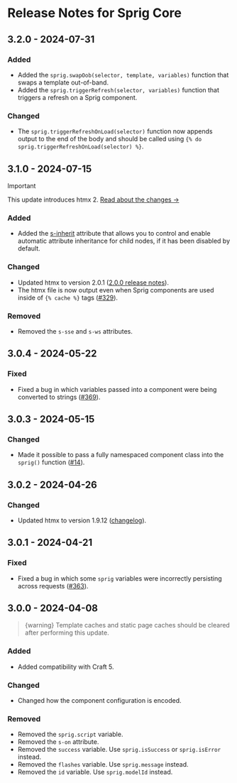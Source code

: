 # Release Notes for Sprig Core

## 3.2.0 - 2024-07-31

### Added

- Added the `sprig.swapOob(selector, template, variables)` function that swaps a template out-of-band.
- Added the `sprig.triggerRefresh(selector, variables)` function that triggers a refresh on a Sprig component.

### Changed

- The `sprig.triggerRefreshOnLoad(selector)` function now appends output to the end of the body and should be called using `{% do sprig.triggerRefreshOnLoad(selector) %}`.

## 3.1.0 - 2024-07-15

> [!IMPORTANT]
> This update introduces htmx 2. [Read about the changes →](https://putyourlightson.com/articles/sprig-htmx-2)

### Added

- Added the [s-inherit](https://putyourlightson.com/plugins/sprig#s-inherit) attribute that allows you to control and enable automatic attribute inheritance for child nodes, if it has been disabled by default.

### Changed

- Updated htmx to version 2.0.1 ([2.0.0 release notes](https://htmx.org/posts/2024-06-17-htmx-2-0-0-is-released/)).
- The htmx file is now output even when Sprig components are used inside of `{% cache %}` tags ([#329](https://github.com/putyourlightson/craft-sprig/issues/329)).

### Removed

- Removed the `s-sse` and `s-ws` attributes.

## 3.0.4 - 2024-05-22

### Fixed

- Fixed a bug in which variables passed into a component were being converted to strings ([#369](https://github.com/putyourlightson/craft-sprig-core/issues/369)).

## 3.0.3 - 2024-05-15

### Changed

- Made it possible to pass a fully namespaced component class into the `sprig()` function ([#14](https://github.com/putyourlightson/craft-sprig-core/issues/14)).

## 3.0.2 - 2024-04-26

### Changed

- Updated htmx to version 1.9.12 ([changelog](https://github.com/bigskysoftware/htmx/blob/master/CHANGELOG.md#1912---2024-04-17)).

## 3.0.1 - 2024-04-21

### Fixed

- Fixed a bug in which some `sprig` variables were incorrectly persisting across requests ([#363](https://github.com/putyourlightson/craft-sprig/issues/363)).

## 3.0.0 - 2024-04-08

> {warning} Template caches and static page caches should be cleared after performing this update.

### Added

- Added compatibility with Craft 5.

### Changed

- Changed how the component configuration is encoded.

### Removed

- Removed the `sprig.script` variable.
- Removed the `s-on` attribute.
- Removed the `success` variable. Use `sprig.isSuccess` or `sprig.isError` instead.
- Removed the `flashes` variable. Use `sprig.message` instead.
- Removed the `id` variable. Use `sprig.modelId` instead.
